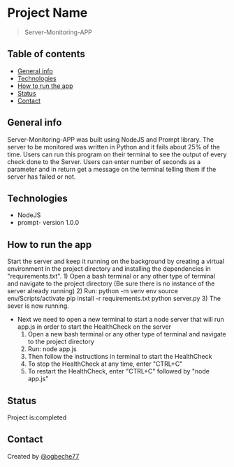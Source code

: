 # Project Name

> Server-Monitoring-APP

## Table of contents

- [General info](#general-info)
- [Technologies](#technologies)
- [How to run the app](#How-to-run-the-app)
- [Status](#staus)
- [Contact](#contact)

## General info

Server-Monitoring-APP was built using NodeJS and Prompt library. The server to be monitored was written in Python and it fails about 25% of the time.
Users can run this program on their terminal to see the output of every check done to the Server. Users can enter number of seconds as a parameter and in return get a message on the terminal telling them if the server has failed or not.

## Technologies

- NodeJS
- prompt- version 1.0.0

## How to run the app

Start the server and keep it running on the background by creating a virtual environment in the project directory and installing the dependencies in "requirements.txt". 1) Open a bash terminal or any other type of terminal and navigate to the project directory (Be sure there is no instance of the server already running) 2) Run:
python -m venv env
source env/Scripts/activate
pip install -r requirements.txt
python server.py 3) The sever is now running.

- Next we need to open a new terminal to start a node server that will run app.js in order to start the HealthCheck on the server
  1. Open a new bash terminal or any other type of terminal and navigate to the project directory
  2. Run:
     node app.js
  3. Then follow the instructions in terminal to start the HealthCheck
  4. To stop the HealthCheck at any time, enter "CTRL+C"
  5. To restart the HealthCheck, enter "CTRL+C" followed by "node app.js"

## Status

Project is:completed

## Contact

Created by [@ogbeche77](https://github.com/ogbeche77)
